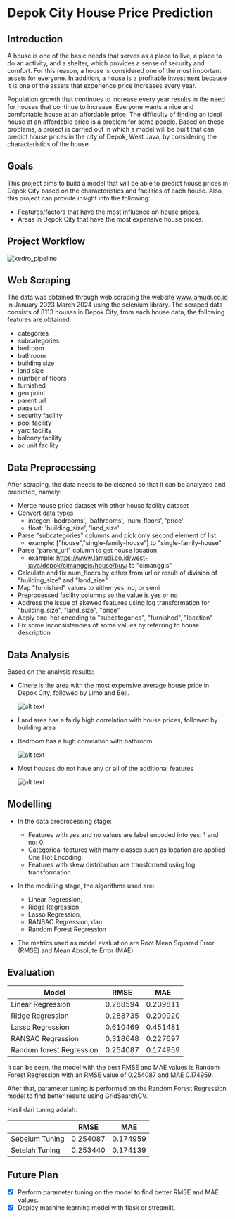 # Depok City House Price Prediction

## Introduction

A house is one of the basic needs that serves as a place to live, a place to do an activity, and a shelter, which provides a sense of security and comfort. For this reason, a house is considered one of the most important assets for everyone. In addition, a house is a profitable investment because it is one of the assets that experience price increases every year.

Population growth that continues to increase every year results in the need for houses that continue to increase. Everyone wants a nice and comfortable house at an affordable price. The difficulty of finding an ideal house at an affordable price is a problem for some people. Based on these problems, a project is carried out in which a model will be built that can predict house prices in the city of Depok, West Java, by considering the characteristics of the house.

## Goals

This project aims to build a model that will be able to predict house prices in Depok City based on the characteristics and facilities of each house. Also, this project can provide insight into the following:

- Features/factors that have the most influence on house prices.
- Areas in Depok City that have the most expensive house prices.

## Project Workflow

![kedro_pipeline](https://github.com/anggapark/Depok-houseprice-prediction/blob/main/asset/kedro-pipeline.png?raw=true)

## Web Scraping

The data was obtained through web scraping the website www.lamudi.co.id in ~~January 2023~~ March 2024 using the selenium library. The scraped data consists of 8113 houses in Depok City, from each house data, the following features are obtained:

- categories
- subcategories
- bedroom
- bathroom
- building size
- land size
- number of floors
- furnished
- geo point
- parent url
- page url
- security facility
- pool facility
- yard facility
- balcony facility
- ac unit facility

## Data Preprocessing

After scraping, the data needs to be cleaned so that it can be analyzed and predicted, namely:

- Merge house price dataset wih other house facility dataset
- Convert data types
  - integer: 'bedrooms', 'bathrooms', 'num_floors', 'price'
  - float: 'building_size', 'land_size'
- Parse "subcategories" columns and pick only second element of list
  - example:
    ["house","single-family-house"] to "single-family-house"
- Parse "parent_url" column to get house location
  - example:
    https://www.lamudi.co.id/west-java/depok/cimanggis/house/buy/ to "cimanggis"
- Calculate and fix num_floors by either from url or result of division of "building_size" and "land_size"
- Map "furnished" values to either yes, no, or semi
- Preprocessed facility columns so the value is yes or no
- Address the issue of skewed features using log transformation for "building_size", "land_size", "price"
- Apply one-hot encoding to "subcategories", "furnished", "location"
- Fix some inconsistencies of some values by referring to house description

## Data Analysis

Based on the analysis results:

- Cinere is the area with the most expensive average house price in Depok City, followed by Limo and Beji.

  ![alt text](https://github.com/anggapark/Depok-houseprice-prediction/blob/main/asset/avg_houseprice_loc.png?raw=true)

- Land area has a fairly high correlation with house prices, followed by building area
- Bedroom has a high correlation with bathroom

  ![alt text](https://github.com/anggapark/Depok-houseprice-prediction/blob/main/asset/corr.png?raw=true)

- Most houses do not have any or all of the additional features

  ![alt text](https://github.com/anggapark/Depok-houseprice-prediction/blob/main/asset/facility.png?raw=true)

## Modelling

- In the data preprocessing stage:

  - Features with yes and no values are label encoded into yes: 1 and no: 0.
  - Categorical features with many classes such as location are applied One Hot Encoding.
  - Features with skew distribution are transformed using log transformation.

- In the modeling stage, the algorithms used are:

  - Linear Regression,
  - Ridge Regression,
  - Lasso Regression,
  - RANSAC Regression, dan
  - Random Forest Regression

- The metrics used as model evaluation are Root Mean Squared Error (RMSE) and Mean Absolute Error (MAE).

## Evaluation

| Model                    | RMSE     | MAE      |
| ------------------------ | -------- | -------- |
| Linear Regression        | 0.288594 | 0.209811 |
| Ridge Regression         | 0.288735 | 0.209920 |
| Lasso Regression         | 0.610469 | 0.451481 |
| RANSAC Regression        | 0.318648 | 0.227697 |
| Random forest Regression | 0.254087 | 0.174959 |

It can be seen, the model with the best RMSE and MAE values is Random Forest Regression with an RMSE value of 0.254087 and MAE 0.174959.

After that, parameter tuning is performed on the Random Forest Regression model to find better results using GridSearchCV.

Hasil dari tuning adalah:

|                | RMSE     | MAE      |
| -------------- | -------- | -------- |
| Sebelum Tuning | 0.254087 | 0.174959 |
| Setelah Tuning | 0.253440 | 0.174139 |

## Future Plan

- [x] Perform parameter tuning on the model to find better RMSE and MAE values.
- [x] Deploy machine learning model with flask or streamlit.
